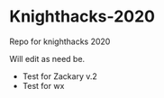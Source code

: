 # Knighthacks-2020

Repo for knighthacks 2020

Will edit as need be.

- Test for Zackary v.2
- Test for wx

